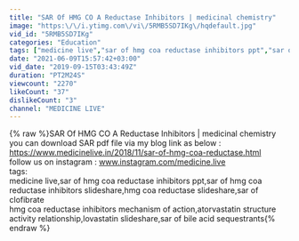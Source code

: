```yaml
---
title: "SAR Of HMG CO A Reductase Inhibitors | medicinal chemistry"
image: "https:\/\/i.ytimg.com\/vi\/5RMB5SD7IKg\/hqdefault.jpg"
vid_id: "5RMB5SD7IKg"
categories: "Education"
tags: ["medicine live","sar of hmg coa reductase inhibitors ppt","sar of hmg coa reductase inhibitors slideshare"]
date: "2021-06-09T15:57:42+03:00"
vid_date: "2019-09-15T03:43:49Z"
duration: "PT2M24S"
viewcount: "2270"
likeCount: "37"
dislikeCount: "3"
channel: "MEDICINE LIVE"
---
```

{% raw %}SAR Of HMG CO A Reductase Inhibitors | medicinal chemistry <br />you can download SAR pdf file via my blog link as below : <a rel="nofollow" target="blank" href="https://www.medicinelive.in/2018/11/sar-of-hmg-coa-reductase.html">https://www.medicinelive.in/2018/11/sar-of-hmg-coa-reductase.html</a><br />follow us on instagram : www.instagram.com/medicine.live<br />tags:<br />medicine live,sar of hmg coa reductase inhibitors ppt,sar of hmg coa reductase inhibitors slideshare,hmg coa reductase slideshare,sar of clofibrate<br />hmg coa reductase inhibitors mechanism of action,atorvastatin structure activity relationship,lovastatin slideshare,sar of bile acid sequestrants{% endraw %}
